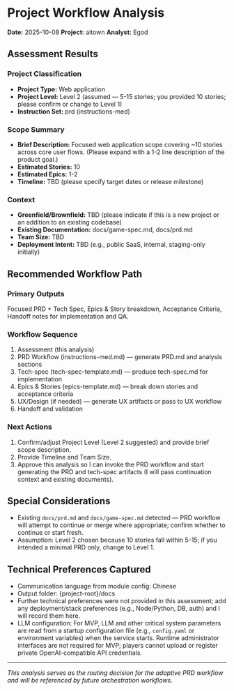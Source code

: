 # Project Workflow Analysis

**Date:** 2025-10-08
**Project:** aitown
**Analyst:** Egod

## Assessment Results

### Project Classification

- **Project Type:** Web application
- **Project Level:** Level 2 (assumed — 5-15 stories; you provided 10 stories; please confirm or change to Level 1)
- **Instruction Set:** prd (instructions-med)

### Scope Summary

- **Brief Description:** Focused web application scope covering ~10 stories across core user flows. (Please expand with a 1-2 line description of the product goal.)
- **Estimated Stories:** 10
- **Estimated Epics:** 1-2
- **Timeline:** TBD (please specify target dates or release milestone)

### Context

- **Greenfield/Brownfield:** TBD (please indicate if this is a new project or an addition to an existing codebase)
- **Existing Documentation:** docs/game-spec.md, docs/prd.md
- **Team Size:** TBD
- **Deployment Intent:** TBD (e.g., public SaaS, internal, staging-only initially)

## Recommended Workflow Path

### Primary Outputs

Focused PRD + Tech Spec, Epics & Story breakdown, Acceptance Criteria, Handoff notes for implementation and QA.

### Workflow Sequence

1. Assessment (this analysis)
2. PRD Workflow (instructions-med.md) — generate PRD.md and analysis sections
3. Tech-spec (tech-spec-template.md) — produce tech-spec.md for implementation
4. Epics & Stories (epics-template.md) — break down stories and acceptance criteria
5. UX/Design (if needed) — generate UX artifacts or pass to UX workflow
6. Handoff and validation

### Next Actions

1. Confirm/adjust Project Level (Level 2 suggested) and provide brief scope description.
2. Provide Timeline and Team Size.
3. Approve this analysis so I can invoke the PRD workflow and start generating the PRD and tech-spec artifacts (I will pass continuation context and existing documents).

## Special Considerations

- Existing `docs/prd.md` and `docs/game-spec.md` detected — PRD workflow will attempt to continue or merge where appropriate; confirm whether to continue or start fresh.
- Assumption: Level 2 chosen because 10 stories fall within 5-15; if you intended a minimal PRD only, change to Level 1.

## Technical Preferences Captured

- Communication language from module config: Chinese
- Output folder: {project-root}/docs
- Further technical preferences were not provided in this assessment; add any deployment/stack preferences (e.g., Node/Python, DB, auth) and I will record them here.
 - LLM configuration: For MVP, LLM and other critical system parameters are read from a startup configuration file (e.g., `config.yaml` or environment variables) when the service starts. Runtime administrator interfaces are not required for MVP; players cannot upload or register private OpenAI-compatible API credentials.

---

_This analysis serves as the routing decision for the adaptive PRD workflow and will be referenced by future orchestration workflows._
